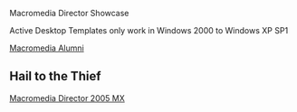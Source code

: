 Macromedia Director Showcase

Active Desktop Templates only work in Windows 2000 to Windows XP SP1

<a href= "https://web.archive.org/web/20001002153818/http://www.macromedia.com/support/programs/usergroup.cgi?state=Virginia">Macromedia Alumni</a> 

<h2>Hail to the Thief</h2>
<a href= "https://archive.org/details/director_mx_2004">Macromedia Director 2005 MX</a>
